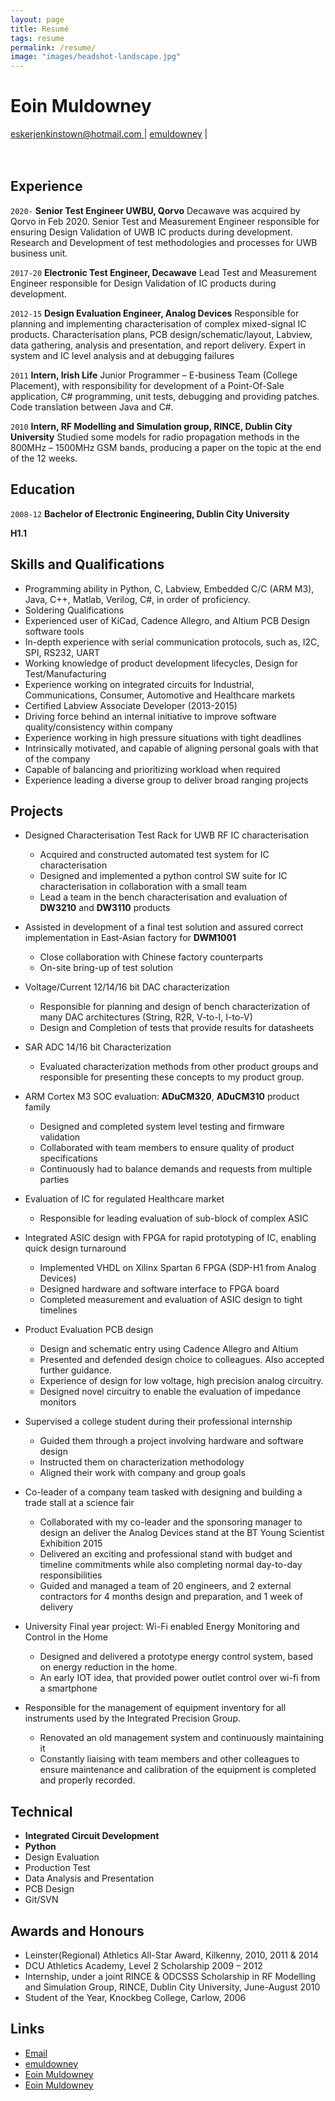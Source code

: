 ```yaml
---
layout: page
title: Resumé
tags: resume
permalink: /resume/
image: "images/headshot-landscape.jpg"
---
```

# Eoin Muldowney

<div id="webaddress">
<i class="ion ion-md-mail"></i><a href="mailto:eskerjenkinstown@hotmail.com"> eskerjenkinstown@hotmail.com </a>
|
<i class="ion ion-logo-github"></i> <a href="http://github.com/emuldowney">emuldowney</a>
|
</div>
<div id="page-break"><br/><br/></div>


## Experience

`2020-`
__Senior Test Engineer UWBU, Qorvo__ Decawave was acquired by Qorvo in Feb 2020. Senior Test and Measurement Engineer responsible for ensuring Design Validation of UWB IC products during development. Research and Development of test methodologies and processes for UWB business unit.

`2017-20`
__Electronic Test Engineer, Decawave__ Lead Test and Measurement Engineer responsible for Design Validation of IC products during development.

`2012-15`
__Design Evaluation Engineer, Analog Devices__ Responsible for planning and implementing characterisation of complex mixed-signal IC products. Characterisation plans, PCB design/schematic/layout, Labview, data gathering, analysis and presentation, and report delivery. Expert in system and IC level analysis and at debugging failures

`2011`
__Intern, Irish Life__ Junior Programmer – E-business Team (College Placement), with responsibility for development of a Point-Of-Sale application, C# programming, unit tests, debugging and providing patches. Code translation between Java and C#.

`2010`
__Intern, RF Modelling and Simulation group, RINCE, Dublin City University__ Studied some models for radio propagation methods in the 800MHz – 1500MHz GSM bands, producing a paper on the topic at the end of the 12 weeks.

## Education

`2008-12`
__Bachelor of Electronic Engineering, Dublin City University__

**H1.1**

## Skills and Qualifications

* Programming ability in Python, C, Labview, Embedded C/C (ARM M3), Java, C++, Matlab, Verilog, C#, in order of proficiency.
* Soldering Qualifications
* Experienced user of KiCad, Cadence Allegro, and Altium PCB Design software tools
* In-depth experience with serial communication protocols, such as, I2C, SPI, RS232, UART
* Working knowledge of product development lifecycles, Design for Test/Manufacturing
* Experience working on integrated circuits for Industrial, Communications, Consumer, Automotive and Healthcare markets
* Certified Labview Associate Developer (2013-2015)
* Driving force behind an internal initiative to improve software quality/consistency within company
* Experience working in high pressure situations with tight deadlines
* Intrinsically motivated, and capable of aligning personal goals with that of the company
* Capable of balancing and prioritizing workload when required
* Experience leading a diverse group to deliver broad ranging projects



## Projects

* Designed Characterisation Test Rack for UWB RF IC characterisation 
  * Acquired and constructed automated test system for IC characterisation
  * Designed and implemented a python control SW suite for IC characterisation in collaboration with a small team 
  * Lead a team in the bench characterisation and evaluation of **DW3210** and **DW3110** products 

* Assisted in development of a final test solution and assured correct implementation in East-Asian factory for **DWM1001**
  * Close collaboration with Chinese factory counterparts
  * On-site bring-up of test solution

* Voltage/Current 12/14/16 bit DAC characterization 
  * Responsible for planning and design of bench characterization of many DAC architectures (String, R2R, V-to-I, I-to-V) 
  * Design and Completion of tests that provide results for datasheets 

* SAR ADC 14/16 bit Characterization
  * Evaluated characterization methods from other product groups and responsible for presenting these concepts to my product group.

* ARM Cortex M3 SOC evaluation: **ADuCM320**, **ADuCM310** product family
  * Designed and completed system level testing and firmware validation
  * Collaborated with team members to ensure quality of product specifications
  * Continuously had to balance demands and requests from multiple parties

* Evaluation of IC for regulated Healthcare market
  * Responsible for leading evaluation of sub-block of complex ASIC

* Integrated ASIC design with FPGA for rapid prototyping of IC, enabling quick design turnaround
  * Implemented VHDL on Xilinx Spartan 6 FPGA (SDP-H1 from Analog Devices)
  * Designed hardware and software interface to FPGA board
  * Completed measurement and evaluation of ASIC design to tight timelines

* Product Evaluation PCB design
  * Design and schematic entry using Cadence Allegro and Altium
  * Presented and defended design choice to colleagues. Also accepted further guidance.
  * Experience of design for low voltage, high precision analog circuitry.
  * Designed novel circuitry to enable the evaluation of impedance monitors

* Supervised a college student during their professional internship
  * Guided them through a project involving hardware and software design
  * Instructed them on characterization methodology
  * Aligned their work with company and group goals

* Co-leader of a company team tasked with designing and building a trade stall at a science fair
  * Collaborated with my co-leader and the sponsoring manager to design an deliver the Analog Devices stand at the BT Young Scientist Exhibition 2015
  * Delivered an exciting and professional stand with budget and timeline commitments while also completing normal day-to-day responsibilities
  * Guided and managed a team of 20 engineers, and 2 external contractors for 4 months design and preparation, and 1 week of delivery

* University Final year project: Wi-Fi enabled Energy Monitoring and Control in the Home
  * Designed and delivered a prototype energy control system, based on energy reduction in the home.
  * An early IOT idea, that provided power outlet control over wi-fi from a smartphone

* Responsible for the management of equipment inventory for all instruments used by the Integrated Precision Group.
  * Renovated an old management system and continuously maintaining it
  * Constantly liaising with team members and other colleagues to ensure maintenance and calibration of the equipment is completed and properly recorded.



## Technical

* **Integrated Circuit Development**
* **Python**
* Design Evaluation
* Production Test
* Data Analysis and Presentation
* PCB Design
* Git/SVN
 

## Awards and Honours

* Leinster(Regional) Athletics All-Star Award, Kilkenny, 2010, 2011 & 2014
* DCU Athletics Academy, Level 2 Scholarship 2009 – 2012
* Internship, under a joint RINCE & ODCSSS Scholarship in RF Modelling and Simulation Group, RINCE, Dublin City University, June-August 2010
* Student of the Year, Knockbeg College, Carlow, 2006



## Links

* <i class="ion ion-md-mail"></i> <a href="mailto:eskerjenkinstown@hotmail.com">Email</a><br />
* <i class="ion ion-logo-github"></i> <a href="http://github.com/emuldowney">emuldowney</a><br />
* <i class="ion ion-logo-twitter"></i> <a href="http://twitter.com/EoinMuldowney">Eoin Muldowney</a><br />
* <i class="ion ion-logo-linkedin"></i> <a href="http://linkedin.com/in/eoin-muldowney-45111723">Eoin Muldowney</a><br />

<!-- ### Footer

Last updated: February 2021 -->
